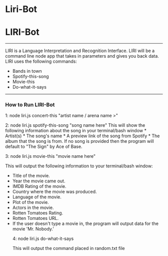 # Liri-Bot

<h1>LIRI-Bot</h1>
<hr>
<p>
LIRI is a Language Interpretation and Recognition Interface. LIRI will be a command line node app that takes in parameters and gives you back data. LIRI uses the following commands: </p>

<ul>
<li>Bands in town</li>

<li>Spotify-this-song</li>

<li>Movie-this</li>

<li>Do-what-it-says</li>
</ul>

<hr>


<h3>How to Run LIRI-Bot</h3>

<p>1: node liri.js concert-this "artist name / arena name >"</p>

<p>2: node liri.js spotify-this-song "song name here" This will show the following information about the song in your terminal/bash window * Artist(s) * The song's name * A preview link of the song from Spotify * The album that the song is from. If no song is provided then the program will default to "The Sign" by Ace of Base. </p>
<p>
3: node liri.js movie-this "movie name here"
</p>

<p>
This will output the following information to your terminal/bash window:
</p>
<ul>
<li>Title of the movie.</li>
<li>Year the movie came out.</li>
<li>IMDB Rating of the movie.</li>
<li>Country where the movie was produced.</li>
<li>Language of the movie.</li>
<li>Plot of the movie.</li>
<li>Actors in the movie.</li>
<li>Rotten Tomatoes Rating.</li>
<li>Rotten Tomatoes URL.</li>
<li>If the user doesn't type a movie in, the program will output data for the movie 'Mr. Nobody.'</li>

<p>4: node liri.js do-what-it-says</p>

<p>This will output the command placed in random.txt file </p>

